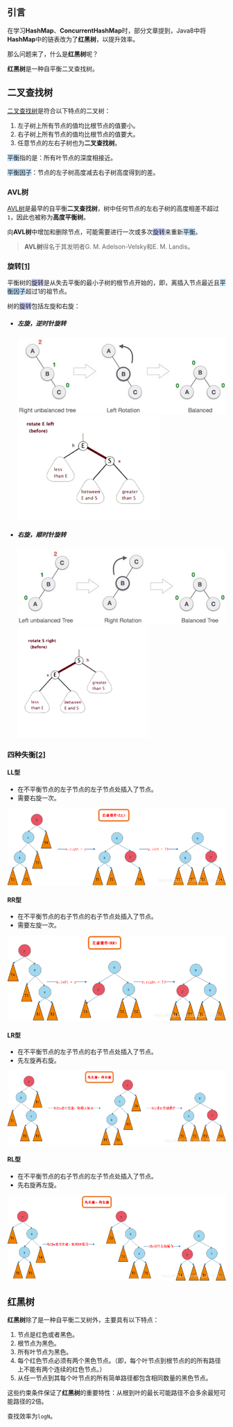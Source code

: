 ## 引言

在学习**HashMap**、**ConcurrentHashMap**时，部分文章提到，Java8中将**HashMap**中的链表改为了**红黑树**，以提升效率。

那么问题来了，什么是**红黑树**呢？

**红黑树**是一种自平衡二叉查找树。



## 二叉查找树

[二叉查找树](https://zh.wikipedia.org/wiki/二元搜尋樹)是符合以下特点的二叉树：

1. 左子树上所有节点的值均比根节点的值要小。
2. 右子树上所有节点的值均比根节点的值要大。
3. 任意节点的左右子树也为**二叉查找树**。

<span style=background:#c2e2ff>平衡</span>指的是：所有叶节点的深度相接近。

<span style=background:#c2e2ff>平衡因子</span>：节点的左子树高度减去右子树高度得到的差。

### AVL树

[AVL树](https://baike.baidu.com/item/AVL树/10986648)是最早的自平衡**二叉查找树**，树中任何节点的左右子树的高度相差不超过`1`，因此也被称为**高度平衡树**。

向**AVL树**中增加和删除节点，可能需要进行一次或多次<span style=background:#c9ccff>旋转</span>来重新<span style=background:#c2e2ff>平衡</span>。

> **AVL树**得名于其发明者G. M. Adelson-Velsky和E. M. Landis。

### 旋转[[1]](https://blog.csdn.net/u014453898/article/details/112390002)

平衡树的<span style=background:#c9ccff>旋转</span>是从失去平衡的最小子树的根节点开始的，即，离插入节点最近且<span style=background:#c2e2ff>平衡因子</span>超过1的祖节点。

树的<span style=background:#c9ccff>旋转</span>包括左旋和右旋：

- ##### 左旋，逆时针旋转
  
  ![](../images/11/left-rotation.jpg)![](../images/11/left-rotation.gif)
  
- ##### 右旋，顺时针旋转
  
  ![](../images/11/right-rotation.jpg)![](../images/11/right-rotation.gif)

### 四种失衡[[2]](https://blog.csdn.net/qq_25343557/article/details/89110319)

#### LL型

- 在不平衡节点的左子节点的左子节点处插入了节点。
- 需要右旋一次。

![](../images/11/LL.png)

#### RR型

- 在不平衡节点的右子节点的右子节点处插入了节点。
- 需要左旋一次。

![](../images/11/RR.png)

#### LR型

- 在不平衡节点的左子节点的右子节点处插入了节点。
- 先左旋再右旋。

![](../images/11/LR.png)

#### RL型

- 在不平衡节点的右子节点的左子节点处插入了节点。
- 先右旋再左旋。

![](../images/11/RL.png)



## 红黑树

**红黑树**除了是一种自平衡二叉树外，主要具有以下特点：

1. 节点是红色或者黑色。
2. 根节点为黑色。
3. 所有叶节点为黑色。
4. 每个红色节点必须有两个黑色节点。（即，每个叶节点到根节点的的所有路径上不能有两个连续的红色节点。）
5. 从任一节点到其每个叶节点的所有简单路径都包含相同数量的黑色节点。

这些约束条件保证了**红黑树**的重要特性：从根到叶的最长可能路径不会多余最短可能路径的2倍。

查找效率为`logN`。

